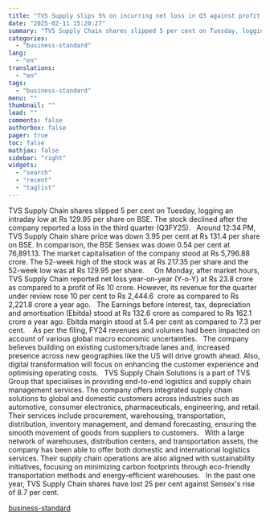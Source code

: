 ```yaml
---
title: "TVS Supply slips 5% on incurring net loss in Q3 against profit a year ago"
date: "2025-02-11 15:20:27"
summary: "TVS Supply Chain shares slipped 5 per cent on Tuesday, logging an intraday low at Rs 129.95 per share on BSE. The stock declined after the company reported a loss in the third quarter (Q3FY25). Around 12:34 PM, TVS Supply Chain share price was down 3.95 per cent at Rs..."
categories:
  - "business-standard"
lang:
  - "en"
translations:
  - "en"
tags:
  - "business-standard"
menu: ""
thumbnail: ""
lead: ""
comments: false
authorbox: false
pager: true
toc: false
mathjax: false
sidebar: "right"
widgets:
  - "search"
  - "recent"
  - "taglist"
---
```


TVS Supply Chain shares slipped 5 per cent on Tuesday, logging an intraday low at Rs 129.95 per share on BSE. The stock declined after the company reported a loss in the third quarter (Q3FY25).
 
Around 12:34 PM, TVS Supply Chain share price was down 3.95 per cent at Rs 131.4 per share on BSE. In comparison, the BSE Sensex was down 0.54 per cent at 76,891.13. The market capitalisation of the company stood at Rs 5,796.88 crore. The 52-week high of the stock was at Rs 217.35 per share and the 52-week low was at Rs 129.95 per share.  
 
On Monday, after market hours, TVS Supply Chain reported net loss year-on-year (Y-o-Y) at Rs 23.8 crore as compared to a profit of Rs 10 crore. However, its revenue for the quarter under review rose 10 per cent to Rs 2,444.6  crore as compared to Rs 2,221.8 crore a year ago.
 
The Earnings before interest, tax, depreciation and amortisation (Ebitda) stood at Rs 132.6 crore as compared to Rs 162.1 crore a year ago. Ebitda margin stood at 5.4 per cent as compared to 7.3 per cent. 
 
As per the filing, FY24 revenues and volumes had been impacted on account of various global macro economic uncertainties.
 
The company believes building on existing customers/trade lanes and, increased presence across new geographies like the US will drive growth ahead. Also, digital transformation will focus on enhancing the customer experience and optimising operating costs.
 
TVS Supply Chain Solutions is a part of TVS Group that specialises in providing end-to-end logistics and supply chain management services. The company offers integrated supply chain solutions to global and domestic customers across industries such as automotive, consumer electronics, pharmaceuticals, engineering, and retail. Their services include procurement, warehousing, transportation, distribution, inventory management, and demand forecasting, ensuring the smooth movement of goods from suppliers to customers.
 
With a large network of warehouses, distribution centers, and transportation assets, the company has been able to offer both domestic and international logistics services. Their supply chain operations are also aligned with sustainability initiatives, focusing on minimizing carbon footprints through eco-friendly transportation methods and energy-efficient warehouses.
 
In the past one year, TVS Supply Chain shares have lost 25 per cent against Sensex's rise of 8.7 per cent.

[business-standard](https://www.business-standard.com/markets/news/tvs-supply-slips-5-on-incurring-net-loss-in-q3-against-profit-a-year-ago-125021100768_1.html)
